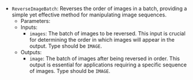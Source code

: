 - `ReverseImageBatch`: Reverses the order of images in a batch, providing a simple yet effective method for manipulating image sequences.
    - Parameters:
    - Inputs:
        - `images`: The batch of images to be reversed. This input is crucial for determining the order in which images will appear in the output. Type should be `IMAGE`.
    - Outputs:
        - `image`: The batch of images after being reversed in order. This output is essential for applications requiring a specific sequence of images. Type should be `IMAGE`.
